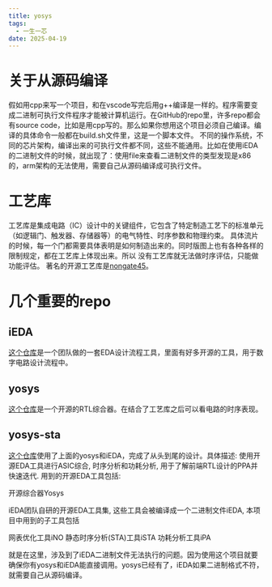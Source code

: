 ```yaml
---
title: yosys
tags:
  - 一生一芯
date: 2025-04-19
---
```


# 关于从源码编译
假如用cpp来写一个项目，和在vscode写完后用g++编译是一样的。程序需要变成二进制可执行文件程序才能被计算机运行。在GitHub的repo里，许多repo都会有source code，比如是用cpp写的。那么如果你想用这个项目必须自己编译。编译的具体命令一般都在build.sh文件里，这是一个脚本文件。
不同的操作系统，不同的芯片架构，编译出来的可执行文件都不同，这些不能通用。比如在使用iEDA的二进制文件的时候，就出现了：使用file来查看二进制文件的类型发现是x86的，arm架构的无法使用，需要自己从源码编译成可执行文件。
# 工艺库
工艺库是集成电路（IC）设计中的关键组件，它包含了特定制造工艺下的标准单元（如逻辑门、触发器、存储器等）的电气特性、时序参数和物理约束。
具体流片的时候，每一个门都需要具体表明是如何制造出来的。同时版图上也有各种各样的限制规定，都在工艺库上体现出来。所以 没有工艺库就无法做时序评估，只能做功能评估。
著名的开源工艺库是[nongate45](https://mflowgen.readthedocs.io/en/latest/stdlib-freepdk45.html)。
# 几个重要的repo
## iEDA
[这个仓库](https://github.com/OSCC-Project/iEDA)是一个团队做的一套EDA设计流程工具，里面有好多开源的工具，用于数字电路设计流程中。
## yosys
[这个仓库](https://github.com/YosysHQ/yosys)是一个开源的RTL综合器。在结合了工艺库之后可以看电路的时序表现。
## yosys-sta
[这个仓库](https://github.com/OSCPU/yosys-sta)使用了上面的yosys和iEDA，完成了从头到尾的设计。具体描述:
使用开源EDA工具进行ASIC综合, 时序分析和功耗分析, 用于了解前端RTL设计的PPA并快速迭代. 用到的开源EDA工具包括:

开源综合器Yosys

iEDA团队自研的开源EDA工具集, 这些工具会被编译成一个二进制文件iEDA, 本项目中用到的子工具包括

网表优化工具iNO
静态时序分析(STA)工具iSTA
功耗分析工具iPA

就是在这里，涉及到了iEDA二进制文件无法执行的问题。因为使用这个项目就要确保你有yosys和iEDA能直接调用。yosys已经有了，iEDA如果二进制格式不符，就需要自己从源码编译。